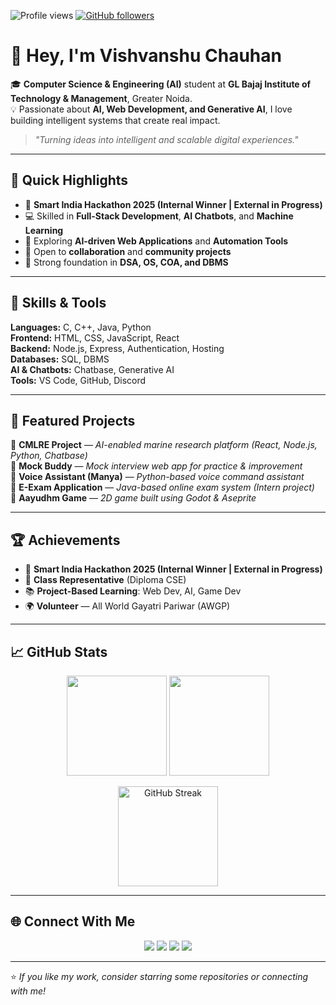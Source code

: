 <!-- Profile Views & Badges -->

<p align="left">
  <img src="https://komarev.com/ghpvc/?username=chauhanvishvanshu&label=Profile%20Views&color=blueviolet&style=flat-square" alt="Profile views"/>
  <a href="https://github.com/chauhanvishvanshu?tab=followers">
    <img src="https://img.shields.io/github/followers/chauhanvishvanshu?label=Followers&style=flat-square&color=blue" alt="GitHub followers"/>
  </a>
</p>

# 👋 Hey, I'm **Vishvanshu Chauhan**

🎓 **Computer Science & Engineering (AI)** student at **GL Bajaj Institute of Technology & Management**, Greater Noida.  
💡 Passionate about **AI, Web Development, and Generative AI**, I love building intelligent systems that create real impact.

> *"Turning ideas into intelligent and scalable digital experiences."*

---

## 🚀 Quick Highlights

* 🥇 **Smart India Hackathon 2025 (Internal Winner | External in Progress)**
* 💻 Skilled in **Full-Stack Development**, **AI Chatbots**, and **Machine Learning**
* 🌱 Exploring **AI-driven Web Applications** and **Automation Tools**
* 🤝 Open to **collaboration** and **community projects**
* 🎯 Strong foundation in **DSA, OS, COA, and DBMS**

---

## 🧠 Skills & Tools

**Languages:** C, C++, Java, Python  
**Frontend:** HTML, CSS, JavaScript, React  
**Backend:** Node.js, Express, Authentication, Hosting  
**Databases:** SQL, DBMS  
**AI & Chatbots:** Chatbase, Generative AI  
**Tools:** VS Code, GitHub, Discord

---

## 🌟 Featured Projects

🔹 **CMLRE Project** — *AI-enabled marine research platform (React, Node.js, Python, Chatbase)*  
🔹 **Mock Buddy** — *Mock interview web app for practice & improvement*  
🔹 **Voice Assistant (Manya)** — *Python-based voice command assistant*  
🔹 **E-Exam Application** — *Java-based online exam system (Intern project)*  
🔹 **Aayudhm Game** — *2D game built using Godot & Aseprite*

---

## 🏆 Achievements

* 🥇 **Smart India Hackathon 2025 (Internal Winner | External in Progress)**
* 💬 **Class Representative** (Diploma CSE)
* 📚 **Project-Based Learning**: Web Dev, AI, Game Dev
* 🌍 **Volunteer** — All World Gayatri Pariwar (AWGP)

---

## 📈 GitHub Stats

<p align="center">
  <img src="https://github-readme-stats.vercel.app/api?username=chauhanvishvanshu&show_icons=true&theme=tokyonight" height="160px"/>
  <img src="https://github-readme-stats.vercel.app/api/top-langs/?username=chauhanvishvanshu&layout=compact&theme=tokyonight" height="160px"/>
</p>

<p align="center">
  <img src="https://github-readme-streak-stats.herokuapp.com/?user=chauhanvishvanshu&theme=tokyonight" alt="GitHub Streak" height="160px"/>
</p>

---

## 🌐 Connect With Me

<p align="center">
  <a href="https://vishvanshufolio.netlify.app"><img src="https://img.shields.io/badge/Portfolio-vishvanshufolio.netlify.app-blue?style=flat-square"></a>
  <a href="https://linkedin.com/in/vishvanshu-chauhan"><img src="https://img.shields.io/badge/LinkedIn-vishvanshu--chauhan-blue?style=flat-square&logo=linkedin"></a>
  <a href="https://github.com/chauhanvishvanshu"><img src="https://img.shields.io/badge/GitHub-chauhanvishvanshu-black?style=flat-square&logo=github"></a>
  <a href="mailto:chauhanvishvanshu@gmail.com"><img src="https://img.shields.io/badge/Email-chauhanvishvanshu%40gmail.com-red?style=flat-square&logo=gmail"></a>
</p>

---

⭐️ *If you like my work, consider starring some repositories or connecting with me!*
